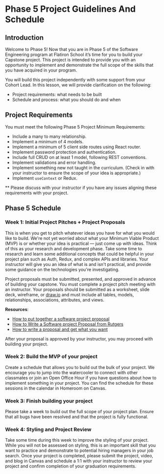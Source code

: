 # Phase 5 Project Guidelines And Schedule

## Introduction

Welcome to Phase 5! Now that you are in Phase 5 of the Software Engineering
program at Flatiron School it’s time for you to build your Capstone project.
This project is intended to provide you with an opportunity to implement and
demonstrate the full scope of the skills that you have acquired in your program.

You will build this project independently with some support from your Cohort
Lead. In this lesson, we will provide clarification on the following:

- Project requirements: what needs to be built
- Schedule and process: what you should do and when

## Project Requirements

You must meet the following Phase 5 Project Minimum Requirements:

- Include a many to many relationship.
- Implement a minimum of 4 models.
- Implement a minimum of 5 client side routes using React router.
- Implement password protection and authentication.
- Include full CRUD on at least 1 model, following REST conventions.
- Implement validations and error handling.
- Implement something new not taught in the curriculum. (Check in with your
  instructor to ensure the scope of your idea is appropriate.)
- Implement `useContext` or Redux.

** Please discuss with your instructor if you have any issues aligning these
requirements with your project.

## Phase 5 Schedule

### Week 1: Initial Project Pitches + Project Proposals

This is when you get to pitch whatever ideas you have for what you would like to
build. We're not yet worried about what your Minimum Viable Product (MVP) is or
whether your idea is practical — just come up with ideas. Think of this as your
research and development phase. Take some time to research and learn some
additional concepts that could be helpful in your project plan such as Auth,
Redux, and complex APIs and libraries. Your instructor will give you an idea of
what is and isn't practical, and provide some guidance on the technologies
you're investigating.

Project proposals must be submitted, presented, and approved in advance of
building your capstone. You must complete a project pitch meeting with an
instructor. Your proposals should be submitted as a worksheet, slide deck,
wireframe, or [draw.io](http://draw.io) and must include all tables, models,
relationships, associations, attributes, and views.

**Resources**:

- [How to put together a software project proposal](https://www.fool.com/the-blueprint/project-proposal/)
- [How to Write a Software project Proposal from Rutgers](https://www.ece.rutgers.edu/~marsic/Teaching/SE/proposal.html)
- [How to write a proposal and get what you want](https://www.process.st/how-to-write-a-proposal/)

After your proposal is approved by your instructor, you may proceed with
building your project.

### Week 2: Build the MVP of your project

Create a schedule that allows you to build out the bulk of your project. We
encourage you to jump into the watercooler to connect with other classmates or
join an Open Office Hour if you have questions about how to implement something
in your project. You can find the schedule for these sessions in the calendar in
Homeroom on Canvas.

### Week 3: Finish building your project

Please take a week to build out the full scope of your project plan. Ensure that
all bugs have been resolved and that the project is fully functional.

### Week 4: Styling and Project Review

Take some time during this week to improve the styling of your project. While
you will not be assessed on styling, this is an important skill that you want to
practice and demonstrate to potential hiring managers in your job search. Once
your project is completed, please submit the project, video, and blog in Canvas
and schedule a 1:1 with your instructor to review your project and confirm
completion of your graduation requirements.
